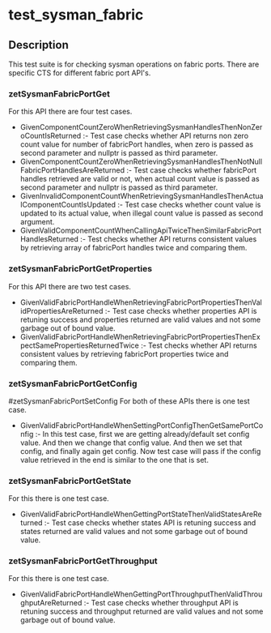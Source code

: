 # test_sysman_fabric

## Description

This test suite is for checking sysman operations on fabric ports. There are specific CTS for different fabric port API's.

### zetSysmanFabricPortGet
For this API there are four test cases.
* GivenComponentCountZeroWhenRetrievingSysmanHandlesThenNonZeroCountIsReturned :- Test case checks whether API returns non zero count value for number of fabricPort handles, when zero is passed as second parameter and nullptr is passed as third parameter.
* GivenComponentCountZeroWhenRetrievingSysmanHandlesThenNotNullFabricPortHandlesAreReturned :- Test case checks whether fabricPort handles retrieved are valid or not, when actual count value is passed as second parameter and nullptr is passed as third parameter.
* GivenInvalidComponentCountWhenRetrievingSysmanHandlesThenActualComponentCountIsUpdated :- Test case checks whether count value is updated to its actual value, when illegal count value is passed as second argument.
* GivenValidComponentCountWhenCallingApiTwiceThenSimilarFabricPortHandlesReturned :- Test checks whether API returns consistent values by retrieving array of fabricPort handles twice and comparing them. 

### zetSysmanFabricPortGetProperties
For this API there are two test cases.
* GivenValidFabricPortHandleWhenRetrievingFabricPortPropertiesThenValidPropertiesAreReturned :- Test case checks whether properties API is retuning success and properties returned are valid values and not some garbage out of bound value.
* GivenValidFabricPortHandleWhenRetrievingFabricPortPropertiesThenExpectSamePropertiesReturnedTwice :- Test checks whether API returns consistent values by retrieving fabricPort properties twice and comparing them.

### zetSysmanFabricPortGetConfig
#zetSysmanFabricPortSetConfig
For both of these APIs there is one test case.
* GivenValidFabricPortHandleWhenSettingPortConfigThenGetSamePortConfig :- In this test case, first we are getting already/default set config value. And then we change that config value. And then we set that config, and finally again get config. Now test case will pass if the config value retrieved in the end is similar to the one that is set.

### zetSysmanFabricPortGetState
For this there is one test case.
* GivenValidFabricPortHandleWhenGettingPortStateThenValidStatesAreReturned :- Test case checks whether states API is retuning success and states returned are valid values and not some garbage out of bound value.

### zetSysmanFabricPortGetThroughput
For this there is one test case.
* GivenValidFabricPortHandleWhenGettingPortThroughputThenValidThroughputAreReturned :- Test case checks whether throughput API is retuning success and throughput returned are valid values and not some garbage out of bound value.
